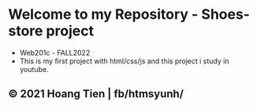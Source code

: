 # Welcome to my Repository - Shoes-store project
* Web201c - FALL2022 
* This is my first project with html/css/js and this project i study in youtube.

## © 2021 Hoang Tien | fb/htmsyunh/